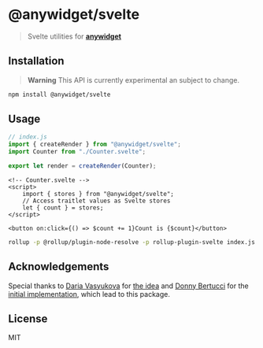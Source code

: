 # @anywidget/svelte

> Svelte utilities for [**anywidget**](https://anywidget.dev)

## Installation

> **Warning**
> This API is currently experimental an subject to change.

```sh
npm install @anywidget/svelte
```

## Usage

```javascript
// index.js
import { createRender } from "@anywidget/svelte";
import Counter from "./Counter.svelte";

export let render = createRender(Counter);
```

```svelte
<!-- Counter.svelte -->
<script>
    import { stores } from "@anywidget/svelte";
    // Access traitlet values as Svelte stores
    let { count } = stores;
</script>

<button on:click={() => $count += 1}Count is {$count}</button>
```

```sh
rollup -p @rollup/plugin-node-resolve -p rollup-plugin-svelte index.js > bundle.js
```

## Acknowledgements

Special thanks to [Daria Vasyukova](https://github.com/gereleth) for [the idea](https://twitter.com/gereleth/status/1620164274491654145) and
[Donny Bertucci](https://github.com/xnought) for the [initial implementation](https://github.com/xnought/svelte-store-anywidget),
which lead to this package.

## License

MIT
